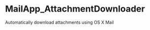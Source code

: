MailApp_AttachmentDownloader
============================

Automatically download attachments using OS X Mail
